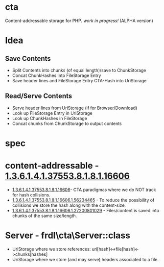 # cta
Content-addressable storage for PHP. *work in progress!* (ALPHA version)

# Idea

## Save Contents
* Split Contents into chunks (of equal length)/save to ChunkStorage
* Concat ChunkHashes into FileStorage Entry
* Save header lines and FileStorage Entry CTA-Hash into UriStorage

## Read/Serve Contents
* Serve header lines from UriStorage (if for Browser/Download)
* Look up FileStorage Entry in UriStorage
* Look up ChunkHashes in FileStorage
* Concat chunks from ChunkStorage to output contents

# spec
# content-addressable - [1.3.6.1.4.1.37553.8.1.8.1.16606](https://registry.frdl.de/?goto=oid%3A1.3.6.1.4.1.37553.8.1.8.1.16606)
* [1.3.6.1.4.1.37553.8.1.8.1.16606](https://registry.frdl.de/?goto=oid%3A1.3.6.1.4.1.37553.8.1.8.1.16606)- CTA paradigmas where we do NOT track for hash collisions.
* [1.3.6.1.4.1.37553.8.1.8.1.16606.1.56234465](https://registry.frdl.de/?goto=oid%3A1.3.6.1.4.1.37553.8.1.8.1.16606.1.56234465) - To reduce the possibility of collisions we store the hash along with the content-size.
* [1.3.6.1.4.1.37553.8.1.8.1.16606.1.27200801029](https://registry.frdl.de/?goto=oid%3A1.3.6.1.4.1.37553.8.1.8.1.16606.1.27200801029) - Files/content is saved into chunks of the same size/length.
# Server - frdl\cta\Server::class
* UriStorage where we store references: uri[hash]<->file[hash]<->chunks[hashes]
* UriStorage where we store (and may serve) headers associated to a file.
